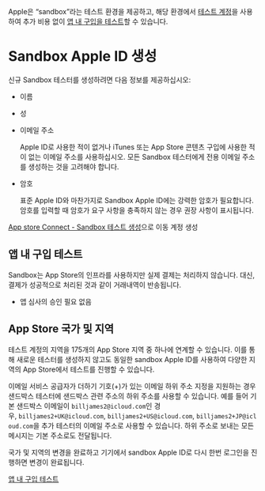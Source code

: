 
Apple은 “sandbox”라는 테스트 환경을 제공하고, 해당 환경에서 [테스트 계정](https://developer.apple.com/kr/help/app-store-connect/test-in-app-purchases-main/create-sandbox-apple-ids)을 사용하여 추가 비용 없이 [앱 내 구입을 테스트](https://developer.apple.com/documentation/storekit/in-app_purchase/testing_at_all_stages_of_development_with_xcode_and_the_sandbox)할 수 있습니다.


# Sandbox Apple ID 생성

신규 Sandbox 테스터를 생성하려면 다음 정보를 제공하십시오:

- 이름
- 성
- 이메일 주소
    
    Apple ID로 사용한 적이 없거나 iTunes 또는 App Store 콘텐츠 구입에 사용한 적이 없는 이메일 주소를 사용하십시오. 모든 Sandbox 테스터에게 전용 이메일 주소를 생성하는 것을 고려해야 합니다.
    
    
    
- 암호
    
    표준 Apple ID와 마찬가지로 Sandbox Apple ID에는 강력한 암호가 필요합니다. 암호를 입력할 때 암호가 요구 사항을 충족하지 않는 경우 권장 사항이 표시됩니다.


[App store Connect - Sandbox 테스트 생성](https://appstoreconnect.apple.com/access/users/sandbox)으로 이동 계정 생성



## 앱 내 구입 테스트

Sandbox는 App Store의 인프라를 사용하지만 실제 결제는 처리하지 않습니다. 대신, 결제가 성공적으로 처리된 것과 같이 거래내역이 반송됩니다.
* 앱 심사의 승인 필요 없음

## App Store 국가 및 지역

테스트 계정의 지역을 175개의 App Store 지역 중 하나에 연계할 수 있습니다. 
이를 통해 새로운 테스터를 생성하지 않고도 동일한 sandbox Apple ID를 사용하여 다양한 지역의 App Store에서 테스트를 진행할 수 있습니다.

이메일 서비스 공급자가 더하기 기호(+)가 있는 이메일 하위 주소 지정을 지원하는 경우 샌드박스 테스터에 샌드박스 관련 주소의 하위 주소를 사용할 수 있습니다. 예를 들어 기본 샌드박스 이메일이 `billjames2@icloud.com`인 경우, `billjames2+UK@icloud.com`, `billjames2+US@icloud.com`, `billjames2+JP@icloud.com`을 추가 테스터의 이메일 주소로 사용할 수 있습니다. 하위 주소로 보내는 모든 메시지는 기본 주소로도 전달됩니다.

국가 및 지역의 변경을 완료하고 기기에서 sandbox Apple ID로 다시 한번 로그인을 진행하면 변경이 완료됩니다.

[앱 내 구입 테스트](https://developer.apple.com/kr/help/app-store-connect/test-in-app-purchases-main/test-in-app-purchases)